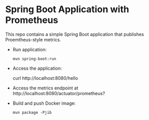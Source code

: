 # Spring Boot Application with Prometheus

This repo contains a simple Spring Boot application that publishes Proemtheus-style metrics.

- Run application:

  ```
  mvn spring-boot:run
  ```

- Access the application:

  curl http://localhost:8080/hello

- Access the metrics endpoint at http://localhost:8080/actuator/prometheus?

- Build and push Docker image:

  ```
  mvn package -Pjib
  ```

